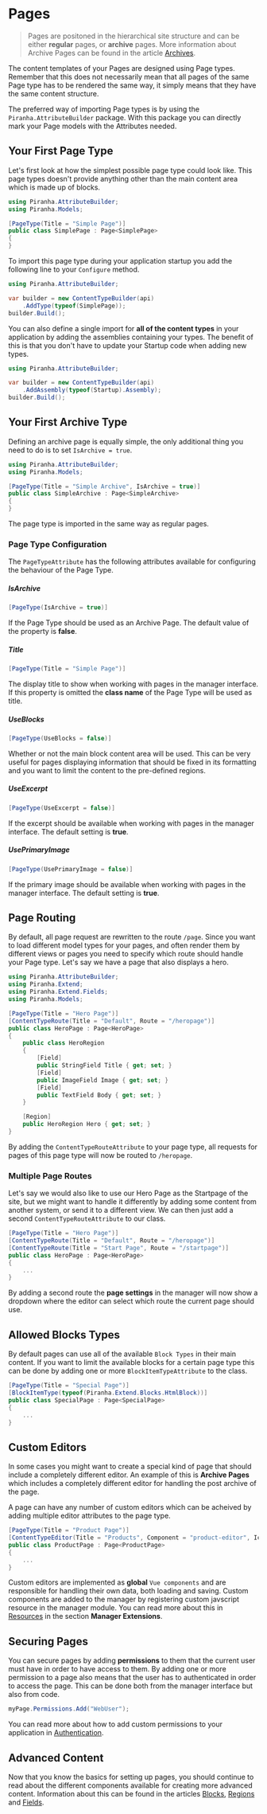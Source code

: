 # Pages

> Pages are positoned in the hierarchical site structure and can be either **regular** pages, or **archive** pages. More information about Archive Pages can be found in the article [Archives](archives).

The content templates of your Pages are designed using Page types. Remember that this does not necessarily mean that all pages of the same Page type has to be rendered the same way, it simply means that they have the same content structure.

The preferred way of importing Page types is by using the `Piranha.AttributeBuilder` package. With this package you can directly mark your Page models with the Attributes needed.

## Your First Page Type

Let's first look at how the simplest possible page type could look like. This page types doesn't provide anything other than the main content area which is made up of blocks.

~~~ csharp
using Piranha.AttributeBuilder;
using Piranha.Models;

[PageType(Title = "Simple Page")]
public class SimplePage : Page<SimplePage>
{
}
~~~

To import this page type during your application startup you add the following line to your `Configure` method.

~~~ csharp
using Piranha.AttributeBuilder;

var builder = new ContentTypeBuilder(api)
    .AddType(typeof(SimplePage));
builder.Build();
~~~

You can also define a single import for **all of the content types** in your application by adding the assemblies containing your types. The benefit of this is that you don't have to update your Startup code when adding new types.

~~~ csharp
using Piranha.AttributeBuilder;

var builder = new ContentTypeBuilder(api)
    .AddAssembly(typeof(Startup).Assembly);
builder.Build();
~~~

## Your First Archive Type

Defining an archive page is equally simple, the only additional thing you need to do is to set `IsArchive = true`.

~~~ csharp
using Piranha.AttributeBuilder;
using Piranha.Models;

[PageType(Title = "Simple Archive", IsArchive = true)]
public class SimpleArchive : Page<SimpleArchive>
{
}
~~~

The page type is imported in the same way as regular pages.

### Page Type Configuration

The `PageTypeAttribute` has the following attributes available for configuring the behaviour of the Page Type.

##### IsArchive

~~~ csharp
[PageType(IsArchive = true)]
~~~

If the Page Type should be used as an Archive Page. The default value of the property is **false**.

##### Title

~~~ csharp
[PageType(Title = "Simple Page")]
~~~

The display title to show when working with pages in the manager interface. If this property is omitted the **class name** of the Page Type will be used as title.

##### UseBlocks

~~~ csharp
[PageType(UseBlocks = false)]
~~~

Whether or not the main block content area will be used. This can be very useful for pages displaying information that should be fixed in its formatting and you want to limit the content to the pre-defined regions.

##### UseExcerpt

~~~ csharp
[PageType(UseExcerpt = false)]
~~~

If the excerpt should be available when working with pages in the manager interface. The default setting is **true**.

##### UsePrimaryImage

~~~ csharp
[PageType(UsePrimaryImage = false)]
~~~

If the primary image should be available when working with pages in the manager interface. The default setting is **true**.

## Page Routing

By default, all page request are rewritten to the route `/page`. Since you want to load different model types for your pages, and often render them by different views or pages you need to specify which route should handle your Page type. Let's say we have a page that also displays a hero.

~~~ csharp
using Piranha.AttributeBuilder;
using Piranha.Extend;
using Piranha.Extend.Fields;
using Piranha.Models;

[PageType(Title = "Hero Page")]
[ContentTypeRoute(Title = "Default", Route = "/heropage")]
public class HeroPage : Page<HeroPage>
{
    public class HeroRegion
    {
        [Field]
        public StringField Title { get; set; }
        [Field]
        public ImageField Image { get; set; }
        [Field]
        public TextField Body { get; set; }
    }

    [Region]
    public HeroRegion Hero { get; set; }
}
~~~

By adding the `ContentTypeRouteAttribute` to your page type, all requests for pages of this page type will now be routed to `/heropage`.

### Multiple Page Routes

Let's say we would also like to use our Hero Page as the Startpage of the site, but we might want to handle it differently by adding some content from another system, or send it to a different view. We can then just add a second `ContentTypeRouteAttribute` to our class.

~~~ csharp
[PageType(Title = "Hero Page")]
[ContentTypeRoute(Title = "Default", Route = "/heropage")]
[ContentTypeRoute(Title = "Start Page", Route = "/startpage")]
public class HeroPage : Page<HeroPage>
{
    ...
}
~~~

By adding a second route the **page settings** in the manager will now show a dropdown where the editor can select which route the current page should use.

## Allowed Blocks Types

By default pages can use all of the available `Block Types` in their main content. If you want to limit the available blocks for a certain page type this can be done by adding one or more `BlockItemTypeAttribute` to the class.

~~~ csharp
[PageType(Title = "Special Page")]
[BlockItemType(typeof(Piranha.Extend.Blocks.HtmlBlock))]
public class SpecialPage : Page<SpecialPage>
{
    ...
}
~~~

## Custom Editors

In some cases you might want to create a special kind of page that should include a completely different editor. An example of this is **Archive Pages** which includes a completely different editor for handling the post archive of the page.

A page can have any number of custom editors which can be acheived by adding multiple editor attributes to the page type.

~~~ csharp
[PageType(Title = "Product Page")]
[ContentTypeEditor(Title = "Products", Component = "product-editor", Icon = "fas fa-fish")]
public class ProductPage : Page<ProductPage>
{
    ...
}
~~~

Custom editors are implemented as **global** `Vue components` and are responsible for handling their own data, both loading and saving. Custom components are added to the manager by registering custom javscript resource in the manager module. You can read more about this in [Resources](../manager-extensions/resources) in the section **Manager Extensions**.

## Securing Pages

You can secure pages by adding **permissions** to them that the current user must have in order to have access to them. By adding one or more permission to a page also means that the user has to authenticated in order to access the page. This can be done both from the manager interface but also from code.

~~~ csharp
myPage.Permissions.Add("WebUser");
~~~

You can read more about how to add custom permissions to your application in [Authentication](../architecture/authentication).

## Advanced Content

Now that you know the basics for setting up pages, you should continue to read about the different components available for creating more advanced content. Information about this can be found in the articles [Blocks](blocks), [Regions](regions) and [Fields](fields).
